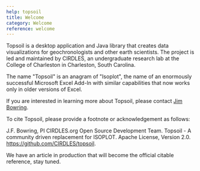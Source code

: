 ```yaml
---
help: topsoil
title: Welcome
category: Welcome
reference: welcome
---
```


Topsoil is a desktop application and Java library that creates data visualizations for geochronologists and other earth scientists. The project is led and maintained by CIRDLES, an undergraduate research lab at the College of Charleston in Charleston, South Carolina.

The name "Topsoil" is an anagram of "Isoplot", the name of an enormously successful Microsoft Excel Add-In with similar capabilities that now works only in older versions of Excel.

If you are interested in learning more about Topsoil, please contact <a href="mailto:bowringj@cofc.edu?subject=CIRDLES">Jim Bowring</a>.

To cite Topsoil, please provide a footnote or acknowledgement as follows:

J.F. Bowring, PI CIRDLES.org Open Source Development Team. Topsoil - A community driven replacement for ISOPLOT. Apache License, Version 2.0.
<a href="https://github.com/CIRDLES/topsoil">https://github.com/CIRDLES/topsoil</a>.

We have an article in production that will become the official citable reference, stay tuned.